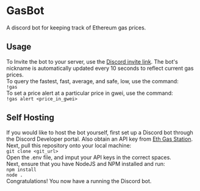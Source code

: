 # GasBot
A discord bot for keeping track of Ethereum gas prices.

## Usage
To Invite the bot to your server, use the [Discord invite link](https://discord.com/oauth2/authorize?client_id=758798038134947880&scope=bot&permissions=8).
The bot's nickname is automatically updated every 10 seconds to reflect current gas prices.
<br />
To query the fastest, fast, average, and safe, low, use the command:
<br />
 `!gas`
 <br />
 To set a price alert at a particular price in gwei, use the command:
 <br />
 `!gas alert <price_in_gwei>`
 
 ## Self Hosting
 If you would like to host the bot yourself, first set up a Discord bot through the Discord Developer portal. Also obtain an API key from 
 [Eth Gas Station](https://www.ethgasstation.info/). Next, pull this repository onto your local machine:<br />
 `git clone <git_url>`
 <br>
 Open the .env file, and imput your API keys in the correct spaces.
 <br />
 Next, ensure that you have NodeJS and NPM installed and run:
 <br />
 `npm install`
 <br />
 `node .`
 <br />
 Congratulations! You now have a running the Discord bot.

